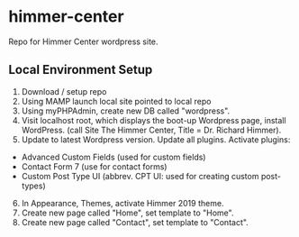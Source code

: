 # himmer-center
Repo for Himmer Center wordpress site.

## Local Environment Setup
1. Download / setup repo
2. Using MAMP launch local site pointed to local repo
3. Using myPHPAdmin, create new DB called "wordpress".
4. Visit localhost root, which displays the boot-up Wordpress page, install WordPress. (call Site The Himmer Center, Title = Dr. Richard Himmer).
5. Update to latest Wordpress version. Update all plugins. Activate plugins:
- Advanced Custom Fields (used for custom fields)
- Contact Form 7 (use for contact forms)
- Custom Post Type UI (abbrev. CPT UI: used for creating custom post-types)
6. In Appearance, Themes, activate Himmer 2019 theme.
7. Create new page called "Home", set template to "Home".
8. Create new page called "Contact", set template to "Contact".
